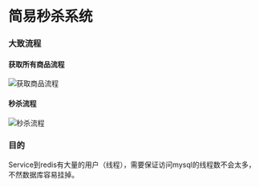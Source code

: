 # 简易秒杀系统

### 大致流程

#### 获取所有商品流程

![获取商品流程](E:\idea\Github\secondkill\获取商品流程.png)

#### 

#### 秒杀流程

![秒杀流程](E:\idea\Github\secondkill\秒杀流程.png)



### 目的

Service到redis有大量的用户（线程），需要保证访问mysql的线程数不会太多，不然数据库容易挂掉。

